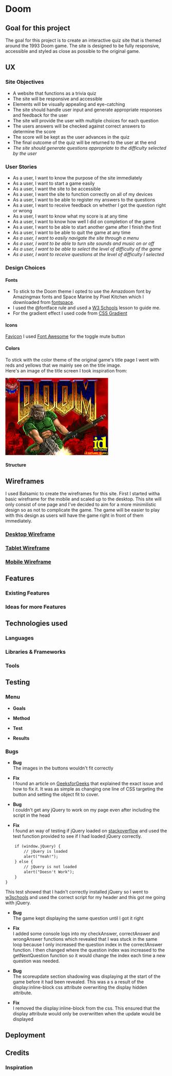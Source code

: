 # **Doom**

## **Goal for this project** 

The goal for this project is to create an interactive quiz site that is themed around the 1993 Doom game. 
The site is designed to be fully responsive, accessible and styled as close as possible to the original game.


## **UX**

### **Site Objectives**

* A website that functions as a trivia quiz
* The site will be responsive and accessible
* Elements will be visually appealing and eye-catching
* The site should handle user input and generate appropriate responses and feedback for the user
* The site will provide the user with multiple choices for each question
* The users answers will be checked against correct answers to determine the score
* The score will be kept as the user advances in the quiz
* The final outcome of the quiz will be returned to the user at the end
* *The site should generate questions appropriate to the difficulty selected by the user* 

### **User Stories**
* As a user, I want to know the purpose of the site immediately
* As a user, I want to start a game easily
* As a user, I want the site to be accessible
* As a user, I want the site to function correctly on all of my devices
* As a user, I want to be able to register my answers to the questions
* As a user, I want to receive feedback on whether I got the question right or wrong
* As a user, I want to know what my score is at any time
* As a user, I want to know how well I did on completion of the game
* As a user, I want to be able to start another game after I finish the first
* As a user, I want to be able to quit the game at any time
* *As a user, I want to easily navigate the site through a menu* 
* *As a user, I want to be able to turn site sounds and music on or off*
* *As a user, I want to be able to select the level of difficulty of the game*
* *As a user, I want to receive questions at the level of difficulty I selected*


### **Design Choices**

#### **Fonts** 
* To stick to the Doom theme I opted to use the Amazdoom font by Amazingmax fonts and Space Marine by Pixel Kitchen which I downloaded from [fontspace](https://www.fontspace.com/category/doom).
* I used the @fontface rule and used a [W3 Schools](https://www.w3schools.com/css/css3_fonts.asp) lesson to guide me.
* For the gradient effect I used code from [CSS Gradient](https://cssgradient.io/blog/css-gradient-text/)

#### **Icons**
[Favicon](https://favicon.io/favicon-converter/)
I used [Font Awesome](https://fontawesome.com/v5.15/icons/volume-mute?style=solid) for the toggle mute button

#### **Colors**
To stick with the color theme of the original game's title page I went with reds and yellows that we mainly see on the title image.  
Here's an image of the title screen I took inspiration from:

![Doom Title](assets/images/doom-title-image.png)

#### **Structure**

## **Wireframes**

I used Balsamic to create the wireframes for this site. First I started witha basic wireframe for the mobile and scaled up to the desktop. This site will only consist of one page and I've decided to aim for a more minimilistic design so as not to complicate the game. The game will be easier to play with this design as users will have the game right in front of them immediately.

### [Desktop Wireframe](wireframes/desktop.png)

### [Tablet Wireframe](wireframes/tablet.png)

### [Mobile Wireframe](wireframes/mobile.png)


## **Features**
 
### **Existing Features**

### **Ideas for more Features**
 
## **Technologies used**
 
### **Languages**

### **Libraries & Frameworks**

### **Tools**
 
## **Testing**

### **Menu**

* **Goals**    

* **Method**   

* **Test**    

* **Results**    

### **Bugs**

* **Bug**    
The images in the buttons wouldn't fit correctly
* **Fix**          
I found an article on [GeeksforGeeks](https://www.geeksforgeeks.org/how-to-auto-resize-an-image-to-fit-a-div-container-using-css/) that explained the exact issue and how to fix it. It was as simple as changing one line of CSS targeting the button and setting the object fit to cover.

* **Bug**    
I couldn't get any jQuery to work on my page even after including the script in the head
* **Fix**          
I found an way of testing if jQuery loaded on [stackoverflow](https://stackoverflow.com/questions/7341865/checking-if-jquery-is-loaded-using-javascript) and used the test function provided to see if I had loaded jQuery correctly.

```window.onload = function() {
    if (window.jQuery) {  
        // jQuery is loaded  
        alert("Yeah!");
    } else {
        // jQuery is not loaded
        alert("Doesn't Work");
    }
}
```
This test showed that I hadn't correctly installed jQuery so I went to [w3schools](https://www.w3schools.com/jquery/jquery_get_started.asp) and used the correct script for my header and this got me going with jQuery.

* **Bug**    
The game kept displaying the same question until I got it right
* **Fix**          
I added some console logs into my checkAnswer, correctAnswer and wrongAnswer functions which revealed that I was stuck in the same loop because I only increased the question index in the correctAnswer function.
I then changed where the question index was increased to the getNextQuestion function so it would change the index each time a new question was needed.

* **Bug**    
The scoreupdate section shadowing was displaying at the start of the game before it had been revealed.
This was a s a result of the display:inline-block css attribute overwriting the display hidden attribute.
* **Fix**          
I removed the display:inline-block from the css. This ensured that the display attribute would only be overwritten when the update would be displayed

## **Deployment**
 
## **Credits**

### **Inspiration**
